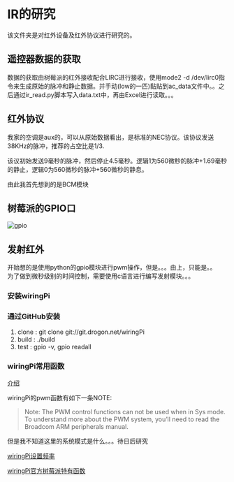 # IR的研究

该文件夹是对红外设备及红外协议进行研究的。

## 遥控器数据的获取

数据的获取由树莓派的红外接收配合LIRC进行接收，使用mode2 -d /dev/lirc0指令来生成原始的脉冲和静止数据。并手动(low的一匹)黏贴到ac_data文件中。。之后通过ir_read.py脚本写入data.txt中，再由Excel进行读取。。。

## 红外协议

我家的空调是aux的，可以从原始数据看出，是标准的NEC协议。该协议发送38KHz的脉冲，推荐的占空比是1/3.

该议初始发送9毫秒的脉冲，然后停止4.5毫秒。逻辑1为560微秒的脉冲+1.69毫秒的静止，逻辑0为560微秒的脉冲+560微秒的静息。

由此我首先想到的是BCM模块

## 树莓派的GPIO口
![gpio](http://imgsrc.baidu.com/forum/w%3D580/sign=525a7424f11f4134e0370576151e95c1/3be33ed7912397dd550071c35582b2b7d2a287dc.jpg)

## 发射红外

开始想的是使用python的gpio模块进行pwm操作，但是。。。由上，只能是。。  
为了做到微秒级别的时间控制，需要使用c语言进行编写发射模块。。。

### 安装wiringPi

### 通过GitHub安装
1. clone : git clone git://git.drogon.net/wiringPi
2. build : ./build
3. test : gpio -v, gpio readall

### wiringPi常用函数

[介绍](https://www.cnblogs.com/lulipro/p/5992172.html)

wiringPi的pwm函数有如下一条NOTE:

> Note: The PWM control functions can not be used when in Sys mode. To understand more about the PWM system, you’ll need to read the Broadcom ARM peripherals manual.

但是我不知道这里的系统模式是什么。。。待日后研究

[wiringPi设置频率](http://tieba.baidu.com/p/4753142928)

[wiringPi官方树莓派特有函数](http://wiringpi.com/reference/raspberry-pi-specifics/)